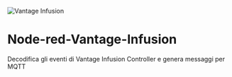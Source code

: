 ![Vantage Infusion](https://user-images.githubusercontent.com/68510177/213651282-211768ba-32a9-403c-92f9-47be01e5ab94.jpg)
# Node-red-Vantage-Infusion
Decodifica gli eventi di Vantage Infusion Controller e genera messaggi per MQTT
